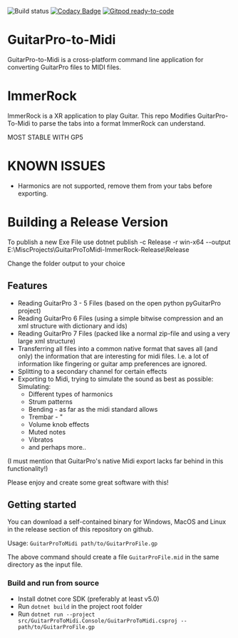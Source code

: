 ![Build status](https://github.com/rageagainsthepc/GuitarPro-to-Midi/actions/workflows/build.yml/badge.svg)
[![Codacy Badge](https://app.codacy.com/project/badge/Grade/cf3eccd35e954adb8489ad35d1bf5e9d)](https://www.codacy.com/gh/rageagainsthepc/GuitarPro-to-Midi/dashboard?utm_source=github.com&amp;utm_medium=referral&amp;utm_content=rageagainsthepc/GuitarPro-to-Midi&amp;utm_campaign=Badge_Grade)
[![Gitpod ready-to-code](https://img.shields.io/badge/Gitpod-ready--to--code-blue?logo=gitpod)](https://gitpod.io/#https://github.com/rageagainsthepc/GuitarPro-to-Midi)

# GuitarPro-to-Midi

GuitarPro-to-Midi is a cross-platform command line application for converting GuitarPro files to MIDI files.

# ImmerRock

ImmerRock is a XR application to play Guitar. This repo Modifies GuitarPro-To-Midi to parse the tabs into a format ImmerRock can understand.

MOST STABLE WITH GP5

# KNOWN ISSUES
- Harmonics are not supported, remove them from your tabs before exporting.

# Building a Release Version
To publish a new Exe File use
dotnet publish -c Release -r win-x64 --output E:\MiscProjects\GuitarProToMidi-ImmerRock-Release\Release

Change the folder output to your choice

## Features

- Reading GuitarPro 3 - 5 Files (based on the open python pyGuitarPro project)
- Reading GuitarPro 6 Files (using a simple bitwise compression and an xml structure with dictionary and ids)
- Reading GuitarPro 7 Files (packed like a normal zip-file and using a very large xml structure)
- Transferring all files into a common native format that saves all (and only) the information that are interesting for midi files. I.e. a lot of information like fingering or guitar amp preferences are ignored.
- Splitting to a secondary channel for certain effects
- Exporting to Midi, trying to simulate the sound as best as possible:
  Simulating:
    - Different types of harmonics
    - Strum patterns
    - Bending - as far as the midi standard allows
    - Trembar - "
    - Volume knob effects
    - Muted notes
    - Vibratos
    - and perhaps more..
 
 (I must mention that GuitarPro's native Midi export lacks far behind in this functionality!)
    
 Please enjoy and create some great software with this!

## Getting started

You can download a self-contained binary for Windows, MacOS and Linux in the release
section of this repository on github.

Usage: `GuitarProToMidi path/to/GuitarProFile.gp`

The above command should create a file `GuitarProFile.mid` in the same directory as
the input file.

### Build and run from source

- Install dotnet core SDK (preferably at least v5.0)
- Run `dotnet build` in the project root folder
- Run `dotnet run --project src/GuitarProToMidi.Console/GuitarProToMidi.csproj -- path/to/GuitarProFile.gp`
